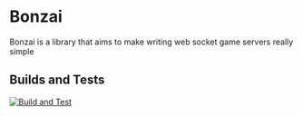 # Bonzai
Bonzai is a library that aims to make writing web socket game servers really simple

## Builds and Tests
[![Build and Test](https://github.com/kaiaverkvist/Bonzai/actions/workflows/dotnet.yml/badge.svg)](https://github.com/kaiaverkvist/Bonzai/actions/workflows/dotnet.yml)

